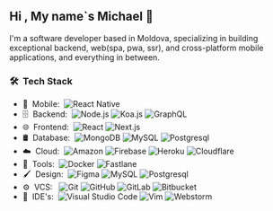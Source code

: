 
<h2> Hi , My name`s Michael 👋</h2>

I'm a software developer based in Moldova, specializing in building exceptional backend, web(spa, pwa, ssr), and cross-platform mobile applications, and everything in between.

<h3> 🛠 &nbsp;Tech Stack</h3>

- 📱 &nbsp;Mobile:&nbsp;
  ![React Native](https://img.shields.io/badge/-React%20Native-0A1A2F?style=flat&logo=React&logoColor=00d8fd)
- 🗄 &nbsp;Backend:&nbsp;
  ![Node.js](https://img.shields.io/badge/-Node.js-0A1A2F?style=flat&logo=node.js)
  ![Koa.js](https://img.shields.io/badge/-Koa.js-0A1A2F?style=flat&logo=koa)
  ![GraphQL](https://img.shields.io/badge/-GraphQL-0A1A2F?style=flat&logo=GraphQL&logoColor=da0093)
- 🌐 &nbsp;Frontend:&nbsp;
  ![React](https://img.shields.io/badge/-React-0A1A2F?style=flat&logo=react)
  ![Next.js](https://img.shields.io/badge/-Next.js-0A1A2F?style=flat&logo=next.js)
- 🛢 &nbsp;Database:&nbsp;
  ![MongoDB](https://img.shields.io/badge/-MongoDB-0A1A2F?style=flat&logo=mongodb)
  ![MySQL](https://img.shields.io/badge/-MySQL-0A1A2F?style=flat&logo=mysql&logoColor=00d8fd)
  ![Postgresql](https://img.shields.io/badge/-Postgresql-0A1A2F?style=flat&logo=postgresql)
- ☁️ &nbsp;Cloud:&nbsp;
  ![Amazon](https://img.shields.io/badge/-Amazon-0A1A2F?style=flat&logo=amazon)
  ![Firebase](https://img.shields.io/badge/-Firebase-0A1A2F?style=flat&logo=firebase)
  ![Heroku](https://img.shields.io/badge/-Heroku-0A1A2F?style=flat&logo=heroku)
  ![Cloudflare](https://img.shields.io/badge/-Cloudflare-0A1A2F?style=flat&logo=cloudflare)
- 🧰 &nbsp;Tools:&nbsp;
  ![Docker](https://img.shields.io/badge/-Docker-0A1A2F?style=flat&logo=docker)
  ![Fastlane](https://img.shields.io/badge/-Fastlane-0A1A2F?style=flat&logo=fastlane)
- 🖌️ &nbsp;Design:&nbsp;
  ![Figma](https://img.shields.io/badge/-Figma-0A1A2F?style=flat&logo=figma)
  ![MySQL](https://img.shields.io/badge/-Miro-0A1A2F?style=flat&logo=miro)
  ![Postgresql](https://img.shields.io/badge/-Sketch-0A1A2F?style=flat&logo=sketch)
- ⚙️ &nbsp;VCS: &nbsp;
  ![Git](https://img.shields.io/badge/-Git-0A1A2F?style=flat&logo=git)
  ![GitHub](https://img.shields.io/badge/-GitHub-0A1A2F?style=flat&logo=github)
  ![GitLab](https://img.shields.io/badge/-GitLab-0A1A2F?style=flat&logo=gitlab)
  ![Bitbucket](https://img.shields.io/badge/-Bitbucket-0A1A2F?style=flat&logo=bitbucket&logoColor=0052cc)
- 🔧 &nbsp;IDE's:&nbsp;
  ![Visual Studio Code](https://img.shields.io/badge/-Visual%20Studio%20Code-0A1A2F?style=flat&logo=visual-studio-code&logoColor=007ACC)
  ![Vim](https://img.shields.io/badge/-Vim-0A1A2F?style=flat&logo=vim&logoColor=007ACC)
  ![Webstorm](https://img.shields.io/badge/-WebStorm-0A1A2F?style=flat&logo=webstorm)
